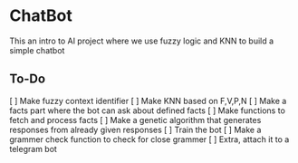 # ChatBot
This an intro to AI project where we use fuzzy logic and KNN to build a simple chatbot
## To-Do
[ ] Make fuzzy context identifier
[ ] Make KNN based on F,V,P,N
[ ] Make a facts part where the bot can ask about defined facts
[ ] Make functions to fetch and process facts
[ ] Make a genetic algorithm that generates responses from already given responses
[ ] Train the bot
[ ] Make a grammer check function to check for close grammer
[ ] Extra, attach it to a telegram bot
